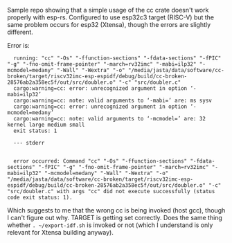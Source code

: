 Sample repo showing that a simple usage of the cc crate doesn't work
properly with esp-rs.  Configured to use esp32c3 target (RISC-V) but the same
problem occurs for esp32 (Xtensa), though the errors are slightly different.

Error is:

```
  running: "cc" "-Os" "-ffunction-sections" "-fdata-sections" "-fPIC" "-g" "-fno-omit-frame-pointer" "-march=rv32imc" "-mabi=ilp32" "-mcmodel=medany" "-Wall" "-Wextra" "-o" "/media/jasta/data/software/cc-broken/target/riscv32imc-esp-espidf/debug/build/cc-broken-28576ab2a358ec5f/out/src/doubler.o" "-c" "src/doubler.c"
  cargo:warning=cc: error: unrecognized argument in option ‘-mabi=ilp32’
  cargo:warning=cc: note: valid arguments to ‘-mabi=’ are: ms sysv
  cargo:warning=cc: error: unrecognized argument in option ‘-mcmodel=medany’
  cargo:warning=cc: note: valid arguments to ‘-mcmodel=’ are: 32 kernel large medium small
  exit status: 1

  --- stderr


  error occurred: Command "cc" "-Os" "-ffunction-sections" "-fdata-sections" "-fPIC" "-g" "-fno-omit-frame-pointer" "-march=rv32imc" "-mabi=ilp32" "-mcmodel=medany" "-Wall" "-Wextra" "-o" "/media/jasta/data/software/cc-broken/target/riscv32imc-esp-espidf/debug/build/cc-broken-28576ab2a358ec5f/out/src/doubler.o" "-c" "src/doubler.c" with args "cc" did not execute successfully (status code exit status: 1).
```

Which suggests to me that the wrong cc is being invoked (host gcc), though I can't figure out why.  TARGET is getting set correctly.  Does the same thing whether `. ~/export-idf.sh` is invoked or not (which I understand is only relevant for Xtensa building anyway).
